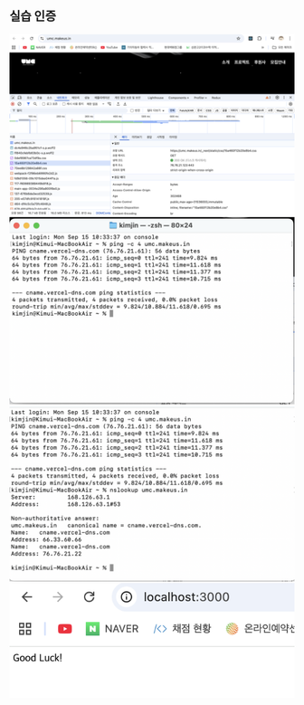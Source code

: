 ## 실습 인증

![alt text](<스크린샷 2025-09-15 오후 10.20.34.png>)
![alt text](<스크린샷 2025-09-15 오후 10.22.31.png>)
![alt text](<스크린샷 2025-09-15 오후 10.24.01.png>)
![alt text](<스크린샷 2025-09-15 오후 10.31.43.png>)
